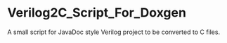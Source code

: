 # Verilog2C_Script_For_Doxgen
A small script for JavaDoc style Verilog project to be converted to C files.
